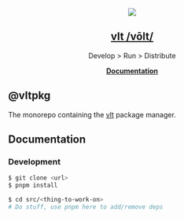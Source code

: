 <section align="center">
    <a href="https://www.vlt.sh">
        <img src="https://github.com/user-attachments/assets/e03cad94-9146-4b67-8644-497caf2f2267" />
        <h1 align="center">
            <strong>vlt</strong>
            /vōlt/
        </h1>
    </a>
</section>

<p align="center">
    Develop > Run > Distribute
</p>

<p align="center">
    <a href="https://docs.vlt.sh"><strong>Documentation</strong></a>
</p>

## **@vltpkg**

The monorepo containing the [vlt](https://www.vlt.sh) package manager.

## Documentation

### Development

```bash
$ git clone <url>
$ pnpm install

$ cd src/<thing-to-work-on>
# Do stuff, use pnpm here to add/remove deps
```
